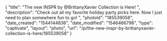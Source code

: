{
    "title": "The new INSPR by @BrittanyXavier Collection is Here! ",
    "description": "Check out all my favorite holiday party picks here. Now I just need to plan somewhere fun to go! ",
    "photoId": "185539058",
    "date_created": "1544144836",
    "date_modified": "1546466796",
    "type": "captivate",
    "layout": "photo",
    "url": "\/p\/the-new-inspr-by-brittanyxavier-collection-is-here\/185539058"
}